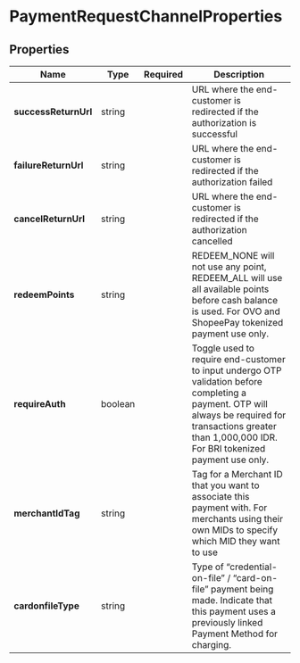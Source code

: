 # PaymentRequestChannelProperties



## Properties

| Name | Type | Required | Description |
| ------------ | ------------- | ------------- | ------------- |
| **successReturnUrl** | string |  | URL where the end-customer is redirected if the authorization is successful |
**failureReturnUrl** | string |  | URL where the end-customer is redirected if the authorization failed |
**cancelReturnUrl** | string |  | URL where the end-customer is redirected if the authorization cancelled |
**redeemPoints** | string |  | REDEEM_NONE will not use any point, REDEEM_ALL will use all available points before cash balance is used. For OVO and ShopeePay tokenized payment use only. |
**requireAuth** | boolean |  | Toggle used to require end-customer to input undergo OTP validation before completing a payment. OTP will always be required for transactions greater than 1,000,000 IDR. For BRI tokenized payment use only. |
**merchantIdTag** | string |  | Tag for a Merchant ID that you want to associate this payment with. For merchants using their own MIDs to specify which MID they want to use  |
**cardonfileType** | string |  | Type of “credential-on-file” / “card-on-file” payment being made. Indicate that this payment uses a previously linked Payment Method for charging. |


